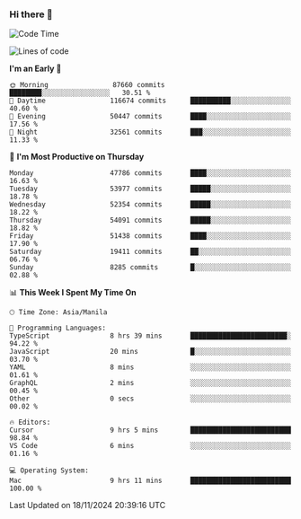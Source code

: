 ### Hi there 👋

<!--START_SECTION:waka-->
![Code Time](http://img.shields.io/badge/Code%20Time-5%2C703%20hrs%2055%20mins-blue)

![Lines of code](https://img.shields.io/badge/From%20Hello%20World%20I%27ve%20Written-123.1%20million%20lines%20of%20code-blue)

**I'm an Early 🐤** 

```text
🌞 Morning                87660 commits       ████████░░░░░░░░░░░░░░░░░   30.51 % 
🌆 Daytime                116674 commits      ██████████░░░░░░░░░░░░░░░   40.60 % 
🌃 Evening                50447 commits       ████░░░░░░░░░░░░░░░░░░░░░   17.56 % 
🌙 Night                  32561 commits       ███░░░░░░░░░░░░░░░░░░░░░░   11.33 % 
```
📅 **I'm Most Productive on Thursday** 

```text
Monday                   47786 commits       ████░░░░░░░░░░░░░░░░░░░░░   16.63 % 
Tuesday                  53977 commits       █████░░░░░░░░░░░░░░░░░░░░   18.78 % 
Wednesday                52354 commits       █████░░░░░░░░░░░░░░░░░░░░   18.22 % 
Thursday                 54091 commits       █████░░░░░░░░░░░░░░░░░░░░   18.82 % 
Friday                   51438 commits       ████░░░░░░░░░░░░░░░░░░░░░   17.90 % 
Saturday                 19411 commits       ██░░░░░░░░░░░░░░░░░░░░░░░   06.76 % 
Sunday                   8285 commits        █░░░░░░░░░░░░░░░░░░░░░░░░   02.88 % 
```


📊 **This Week I Spent My Time On** 

```text
🕑︎ Time Zone: Asia/Manila

💬 Programming Languages: 
TypeScript               8 hrs 39 mins       ████████████████████████░   94.22 % 
JavaScript               20 mins             █░░░░░░░░░░░░░░░░░░░░░░░░   03.70 % 
YAML                     8 mins              ░░░░░░░░░░░░░░░░░░░░░░░░░   01.61 % 
GraphQL                  2 mins              ░░░░░░░░░░░░░░░░░░░░░░░░░   00.45 % 
Other                    0 secs              ░░░░░░░░░░░░░░░░░░░░░░░░░   00.02 % 

🔥 Editors: 
Cursor                   9 hrs 5 mins        █████████████████████████   98.84 % 
VS Code                  6 mins              ░░░░░░░░░░░░░░░░░░░░░░░░░   01.16 % 

💻 Operating System: 
Mac                      9 hrs 11 mins       █████████████████████████   100.00 % 
```


 Last Updated on 18/11/2024 20:39:16 UTC
<!--END_SECTION:waka-->


<!--
**rad182/rad182** is a ✨ _special_ ✨ repository because its `README.md` (this file) appears on your GitHub profile.

Here are some ideas to get you started:

- 🔭 I’m currently working on ...
- 🌱 I’m currently learning ...
- 👯 I’m looking to collaborate on ...
- 🤔 I’m looking for help with ...
- 💬 Ask me about ...
- 📫 How to reach me: ...
- 😄 Pronouns: ...
- ⚡ Fun fact: ...
-->
